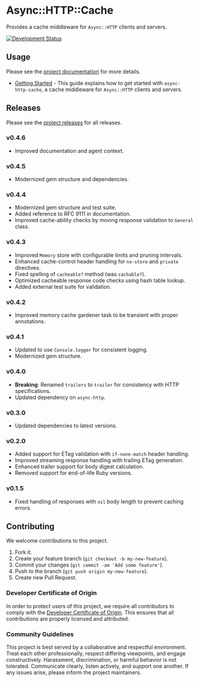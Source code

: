 # Async::HTTP::Cache

Provides a cache middleware for `Async::HTTP` clients and servers.

[![Development Status](https://github.com/socketry/async-http-cache/workflows/Test/badge.svg)](https://github.com/socketry/async-http-cache/actions?workflow=Test)

## Usage

Please see the [project documentation](https://socketry.github.io/async-http-cache/) for more details.

  - [Getting Started](https://socketry.github.io/async-http-cache/guides/getting-started/index) - This guide explains how to get started with `async-http-cache`, a cache middleware for `Async::HTTP` clients and servers.

## Releases

Please see the [project releases](https://socketry.github.io/async-http-cache/releases/index) for all releases.

### v0.4.6

  - Improved documentation and agent context.

### v0.4.5

  - Modernized gem structure and dependencies.

### v0.4.4

  - Modernized gem structure and test suite.
  - Added reference to RFC 9111 in documentation.
  - Improved cache-ability checks by moving response validation to `General` class.

### v0.4.3

  - Improved `Memory` store with configurable limits and pruning intervals.
  - Enhanced cache-control header handling for `no-store` and `private` directives.
  - Fixed spelling of `cacheable?` method (was `cachable?`).
  - Optimized cacheable response code checks using hash table lookup.
  - Added external test suite for validation.

### v0.4.2

  - Improved memory cache gardener task to be transient with proper annotations.

### v0.4.1

  - Updated to use `Console.logger` for consistent logging.
  - Modernized gem structure.

### v0.4.0

  - **Breaking**: Renamed `trailers` to `trailer` for consistency with HTTP specifications.
  - Updated dependency on `async-http`.

### v0.3.0

  - Updated dependencies to latest versions.

### v0.2.0

  - Added support for ETag validation with `if-none-match` header handling.
  - Improved streaming response handling with trailing ETag generation.
  - Enhanced trailer support for body digest calculation.
  - Removed support for end-of-life Ruby versions.

### v0.1.5

  - Fixed handling of responses with `nil` body length to prevent caching errors.

## Contributing

We welcome contributions to this project.

1.  Fork it.
2.  Create your feature branch (`git checkout -b my-new-feature`).
3.  Commit your changes (`git commit -am 'Add some feature'`).
4.  Push to the branch (`git push origin my-new-feature`).
5.  Create new Pull Request.

### Developer Certificate of Origin

In order to protect users of this project, we require all contributors to comply with the [Developer Certificate of Origin](https://developercertificate.org/). This ensures that all contributions are properly licensed and attributed.

### Community Guidelines

This project is best served by a collaborative and respectful environment. Treat each other professionally, respect differing viewpoints, and engage constructively. Harassment, discrimination, or harmful behavior is not tolerated. Communicate clearly, listen actively, and support one another. If any issues arise, please inform the project maintainers.
